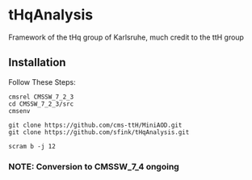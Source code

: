 tHqAnalysis
=======

Framework of the tHq group of Karlsruhe, much credit to the ttH group

## Installation
Follow These Steps:

    cmsrel CMSSW_7_2_3
    cd CMSSW_7_2_3/src
    cmsenv

    git clone https://github.com/cms-ttH/MiniAOD.git
    git clone https://github.com/sfink/tHqAnalysis.git
    
    scram b -j 12


### NOTE: Conversion to CMSSW_7_4 ongoing 